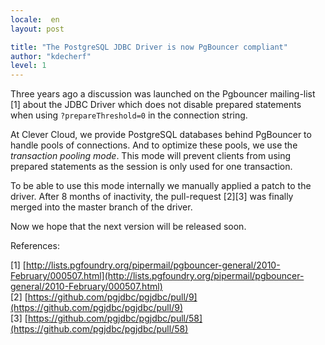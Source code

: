 ```yaml
---
locale:  en
layout: post

title: "The PostgreSQL JDBC Driver is now PgBouncer compliant"
author: "kdecherf"
level: 1
---
```


Three years ago a discussion was launched on the Pgbouncer mailing-list \[1\] about the JDBC Driver which does not disable prepared statements when using `?prepareThreshold=0` in the connection string.

At Clever Cloud, we provide PostgreSQL databases behind PgBouncer to handle pools of connections. And to optimize these pools, we use the *transaction pooling mode*. This mode will prevent clients from using prepared statements as the session is only used for one transaction.

To be able to use this mode internally we manually applied a patch to the driver. After 8 months of inactivity, the pull-request \[2\]\[3\] was finally merged into the master branch of the driver.

Now we hope that the next version will be released soon.

References:

\[1\] [http://lists.pgfoundry.org/pipermail/pgbouncer-general/2010-February/000507.html](http://lists.pgfoundry.org/pipermail/pgbouncer-general/2010-February/000507.html)  
\[2\] [https://github.com/pgjdbc/pgjdbc/pull/9](https://github.com/pgjdbc/pgjdbc/pull/9)  
\[3\] [https://github.com/pgjdbc/pgjdbc/pull/58](https://github.com/pgjdbc/pgjdbc/pull/58)
